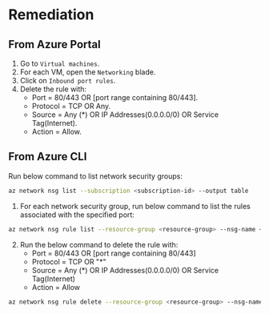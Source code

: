 # Remediation

## From Azure Portal

1. Go to `Virtual machines`.
2. For each VM, open the `Networking` blade.
3. Click on `Inbound port rules`.
4. Delete the rule with:
    - Port = 80/443 OR [port range containing 80/443].
    - Protocol = TCP OR Any.
    - Source = Any (*) OR IP Addresses(0.0.0.0/0) OR Service Tag(Internet).
    - Action = Allow.

## From Azure CLI

Run below command to list network security groups:

```sh
az network nsg list --subscription <subscription-id> --output table
```

1. For each network security group, run below command to list the rules associated with the specified port:

```sh
az network nsg rule list --resource-group <resource-group> --nsg-name <nsg-name> --query "[?destinationPortRange=='80 or 443']"
```

2. Run the below command to delete the rule with:
    - Port = 80/443 OR [port range containing 80/443]
    - Protocol = TCP OR "*"
    - Source = Any (*) OR IP Addresses(0.0.0.0/0) OR Service Tag(Internet)
    - Action = Allow

```sh
az network nsg rule delete --resource-group <resource-group> --nsg-name <nsg-name> --name <rule-name>
```
